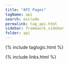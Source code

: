```yaml
---
title: "API Pages"
tagName: api
search: exclude
permalink: tag_api.html
sidebar: framework_sidebar
folder: api
---
```

{% include taglogic.html %}

{% include links.html %}
